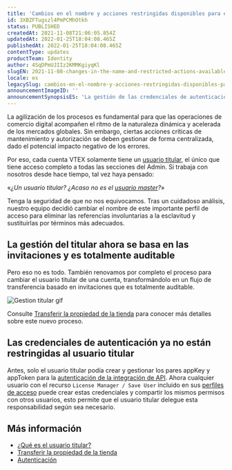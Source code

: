 ```yaml
---
title: 'Cambios en el nombre y acciones restringidas disponibles para el usuario master'
id: 3XBZFTugszl4PmPCMhOtkh
status: PUBLISHED
createdAt: 2021-11-08T21:06:05.854Z
updatedAt: 2022-01-25T18:04:08.465Z
publishedAt: 2022-01-25T18:04:08.465Z
contentType: updates
productTeam: Identity
author: 4SqDPmUJIIz2KMMKgiyqKl
slugEN: 2021-11-08-changes-in-the-name-and-restricted-actions-available-to-the-master-user
locale: es
legacySlug: cambios-en-el-nombre-y-acciones-restringidas-disponibles-para-el-usuario
announcementImageID: ''
announcementSynopsisES: 'La gestión de las credenciales de autenticación ya no está restringida al usuario titular.'
---
```


La agilización de los procesos es fundamental para que las operaciones de comercio digital acompañen el ritmo de la naturaleza dinámica y acelerada de los mercados globales. Sin embargo, ciertas acciones críticas de mantenimiento y autorización se deben gestionar de forma centralizada, dado el potencial impacto negativo de los errores. 

Por eso, cada cuenta VTEX solamente tiene un [usuario titular](/es/tutorial/que-es-el-usuario-patrocinador), el único que tiene acceso completo a todas las secciones del Admin. Si trabaja con nosotros desde hace tiempo, tal vez haya pensado: 

«_¿Un usuario titular? ¿Acaso no es el <span style="text-decoration:underline;">usuario master</span>?_»

Tenga la seguridad de que no nos equivocamos. Tras un cuidadoso análisis, nuestro equipo decidió cambiar el nombre de este importante perfil de acceso para eliminar las referencias involuntarias a la esclavitud y sustituirlas por términos más adecuados.

## La gestión del titular ahora se basa en las invitaciones y es totalmente auditable

Pero eso no es todo. También renovamos por completo el proceso para cambiar el usuario titular de una cuenta, transformándolo en un flujo de transferencia basado en invitaciones que es totalmente auditable. 

![Gestion titular gif](https://images.ctfassets.net/alneenqid6w5/ha7KIfmy1QJQvmpnXJN5R/0faedf49cfdee92ffdaabbdb3a624b04/Announcement_ES.gif)

Consulte [Transferir la propiedad de la tienda](/es/tutorial/transferir-la-propiedad-de-la-tienda) para conocer más detalles sobre este nuevo proceso. 

## Las credenciales de autenticación ya no están restringidas al usuario titular

Antes, solo el usuario titular podía crear y gestionar los pares appKey y appToken para la [autenticación de la integración de API](/es/tutorial/claves-de-aplicacion--2iffYzlvvz4BDMr6WGUtet). Ahora cualquier usuario con el recurso `License Manager / Save User` incluido en sus [perfiles de acceso](/es/tutorial/perfiles-de-acceso--7HKK5Uau2H6wxE1rH5oRbc) puede crear estas credenciales y compartir los mismos permisos con otros usuarios, esto permite que el usuario titular delegue esta responsabilidad según sea necesario. 

## Más información

* [¿Qué es el usuario titular?](/es/tutorial/que-es-el-usuario-patrocinador)
* [Transferir la propiedad de la tienda](/es/tutorial/transferir-la-propiedad-de-la-tienda)
* [Autenticación](/es/tutorial/claves-de-aplicacion--2iffYzlvvz4BDMr6WGUtet)
